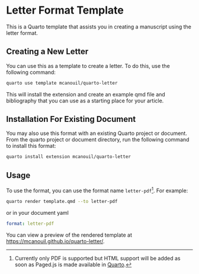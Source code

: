 # Letter Format Template

This is a Quarto template that assists you in creating a manuscript using the letter format.

## Creating a New Letter

You can use this as a template to create a letter.
To do this, use the following command:

```bash
quarto use template mcanouil/quarto-letter
```

This will install the extension and create an example qmd file and bibliography that you can use as a starting place for your article.

## Installation For Existing Document

You may also use this format with an existing Quarto project or document.
From the quarto project or document directory, run the following command to install this format:

```bash
quarto install extension mcanouil/quarto-letter
```

## Usage

To use the format, you can use the format name `letter-pdf`[^1].
For example:

```bash
quarto render template.qmd --to letter-pdf
```

or in your document yaml

```yaml
format: letter-pdf
```

You can view a preview of the rendered template at <https://mcanouil.github.io/quarto-letter/>.

[^1]: Currently only PDF is supported but HTML support will be added as soon as Paged.js is made available in [Quarto](https://quarto.org).